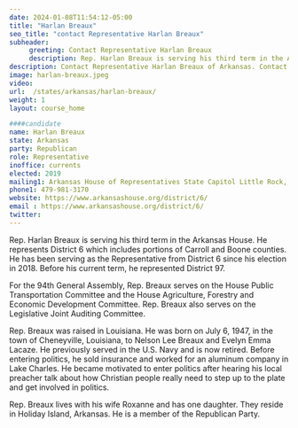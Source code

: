 ```yaml
---
date: 2024-01-08T11:54:12-05:00
title: "Harlan Breaux"
seo_title: "contact Representative Harlan Breaux"
subheader:
     greeting: Contact Representative Harlan Breaux
     description: Rep. Harlan Breaux is serving his third term in the Arkansas House. He represents District 6 which includes portions of Carroll and Boone counties. He has been serving as the Representative from District 6 since his election in 2018.
description: Contact Representative Harlan Breaux of Arkansas. Contact information for Harlan Breaux includes email address, phone number, and mailing address.
image: harlan-breaux.jpeg
video:
url:  /states/arkansas/harlan-breaux/
weight: 1
layout: course_home

####candidate
name: Harlan Breaux
state: Arkansas
party: Republican
role: Representative
inoffice: currents
elected: 2019
mailing1: Arkansas House of Representatives State Capitol Little Rock, AR 72201
phone1: 479-981-3170
website: https://www.arkansashouse.org/district/6/
email : https://www.arkansashouse.org/district/6/
twitter:
---
```


Rep. Harlan Breaux is serving his third term in the Arkansas House. He represents District 6 which includes portions of Carroll and Boone counties. He has been serving as the Representative from District 6 since his election in 2018. Before his current term, he represented District 97.

For the 94th General Assembly, Rep. Breaux serves on the House Public Transportation Committee and the House Agriculture, Forestry and Economic Development Committee. Rep. Breaux also serves on the Legislative Joint Auditing Committee.

Rep. Breaux was raised in Louisiana. He was born on July 6, 1947, in the town of Cheneyville, Louisiana, to Nelson Lee Breaux and Evelyn Emma Lacaze. He previously served in the U.S. Navy and is now retired. Before entering politics, he sold insurance and worked for an aluminum company in Lake Charles. He became motivated to enter politics after hearing his local preacher talk about how Christian people really need to step up to the plate and get involved in politics.

Rep. Breaux lives with his wife Roxanne and has one daughter. They reside in Holiday Island, Arkansas. He is a member of the Republican Party.
